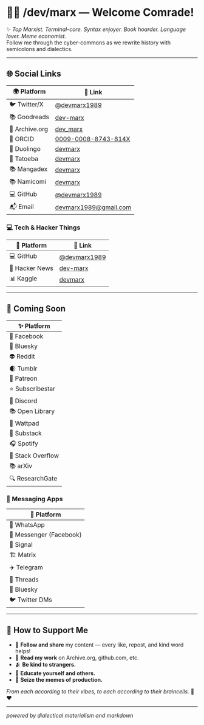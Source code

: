 # 👨‍💻 /dev/marx — Welcome Comrade!

✨ *Top Marxist. Terminal-core. Syntax enjoyer. Book hoarder. Language lover. Meme economist.*  
Follow me through the cyber-commons as we rewrite history with semicolons and dialectics.

---

## 🌐 Social Links

| 🌍 Platform       | 🔗 Link                                                                 |
|------------------|-------------------------------------------------------------------------|
| 🐦 Twitter/X      | [@devmarx1989](https://x.com/devmarx1989)                              |
| 📚 Goodreads     | [dev-marx](https://www.goodreads.com/user/show/192549155-dev-marx)      |
| 📖 Archive.org   | [dev_marx](https://archive.org/details/@dev_marx)                       |
| 🧠 ORCID         | [0009-0008-8743-814X](https://orcid.org/0009-0008-8743-814X)             |
| 💬 Duolingo      | [devmarx](https://www.duolingo.com/profile/devmarx)                     |
| 📓 Tatoeba       | [devmarx](https://tatoeba.org/en/user/profile/devmarx)                  |
| 📚 Mangadex      | [devmarx](https://mangadex.org/user/f845c1d1-351a-49c4-b90b-b134c8e76db5/devmarx) |
| 📚 Namicomi      | [devmarx](https://namicomi.com/en/user/devmarx)                         |
| 💻 GitHub        | [@devmarx1989](https://github.com/devmarx1989)                          |
| 📬 Email         | devmarx1989@gmail.com                                                   |

### 💻 Tech & Hacker Things

| 🧠 Platform       | 🔗 Link                                                               |
|------------------|------------------------------------------------------------------------|
| 💻 GitHub         | [@devmarx1989](https://github.com/devmarx1989)                        |
| 📰 Hacker News    | [dev-marx](https://news.ycombinator.com/user?id=dev-marx)             |
| 📊 Kaggle         | [devmarx](https://www.kaggle.com/devmarx)                             |

---

## 🔮 Coming Soon

| ✨ Platform      |
| --------------- |
| 📘 Facebook     |
| 🦋 Bluesky      |
| 👽 Reddit       |
| 🌒 Tumblr       |
| 🧡 Patreon      |
| ⭐ Subscribestar |
| 💬 Discord      |
| 📚 Open Library |
| 📕 Wattpad      |
| 📰 Substack     |
| 🎧 Spotify      |
| 🧮 Stack Overflow |
| 📚 arXiv          |
| 🔍 ResearchGate   |

### 📱 Messaging Apps
| 📡 Platform             |
| ----------------------- |
| 💬 WhatsApp             |
| 💙 Messenger (Facebook) |
| 🔐 Signal               |
| 🏗️ Matrix              |
| ✈️ Telegram             |
| 🧵 Threads              |
| 🦋 Bluesky              |
| 🐦 Twitter DMs          |

---

## 💸 How to Support Me

- 📢 **Follow and share** my content — every like, repost, and kind word helps!
- 🧾 **Read my work** on Archive.org, github.com, etc.
- 🫂 **Be kind to strangers.**
- 🧠 **Educate yourself and others.**
- 🥖 **Seize the memes of production.**

*From each according to their vibes, to each according to their braincells.* 💾❤️

---

*powered by dialectical materialism and markdown*
